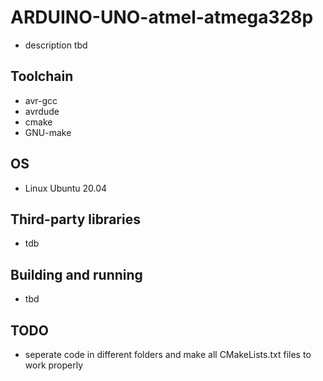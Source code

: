 # ARDUINO-UNO-atmel-atmega328p
- description tbd

## Toolchain
- avr-gcc
- avrdude
- cmake
- GNU-make

## OS
- Linux Ubuntu 20.04

## Third-party libraries
- tdb

## Building and running 
- tbd

## TODO
- seperate code in different folders and make all CMakeLists.txt files to work properly